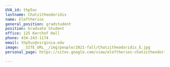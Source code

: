 ```yaml
---
UVA_id: thp5uc
lastname: Chatzitheodoridis
name: Eleftherios
general_position: gradstudent
position: Graduate Student
office: 125 Kerchof Hall
phone: 434-243-1174 
email: thp5uc@virginia.edu
image: __SITE_URL__/img/people/2021-fall/Chatzitheodoridis_E.jpg 
personal_page: https://sites.google.com/view/eleftherios-chatzitheodoridis/home 

---
```

